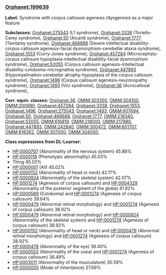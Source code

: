 
### [Orphanet:199639](http://www.orpha.net/ORDO/Orphanet_199639)
**Label:** Syndrome with corpus callosum agenesis /dysgenesis as a major feature

**Subclasses:** [Orphanet:275543](http://www.orpha.net/ORDO/Orphanet_275543) (L1 syndrome), [Orphanet:3338](http://www.orpha.net/ORDO/Orphanet_3338) (Toriello-Carey syndrome), [Orphanet:50](http://www.orpha.net/ORDO/Orphanet_50) (Aicardi syndrome), [Orphanet:1777](http://www.orpha.net/ORDO/Orphanet_1777) (Temtamy syndrome), [Orphanet:466688](http://www.orpha.net/ORDO/Orphanet_466688) (Severe intellectual disability-corpus callosum agenesis-facial dysmorphism-cerebellar ataxia syndrome), [Orphanet:1553](http://www.orpha.net/ORDO/Orphanet_1553) (Curry-Jones syndrome), [Orphanet:457284](http://www.orpha.net/ORDO/Orphanet_457284) (Microcephaly-corpus callosum hypoplasia-intellectual disability-facial dysmorphism syndrome), [Orphanet:52055](http://www.orpha.net/ORDO/Orphanet_52055) (Corpus callosum agenesis-intellectual disability-coloboma-micrognathia syndrome), [Orphanet:447893](http://www.orpha.net/ORDO/Orphanet_447893) (Hypomyelination-cerebellar atrophy-hypoplasia of the corpus callosum syndrome), [Orphanet:1496](http://www.orpha.net/ORDO/Orphanet_1496) (Corpus callosum agenesis-neuronopathy syndrome), [Orphanet:1493](http://www.orpha.net/ORDO/Orphanet_1493) (Vici syndrome), [Orphanet:36](http://www.orpha.net/ORDO/Orphanet_36) (Acrocallosal syndrome), 

**Corr. equiv. classes:** [Orphanet:36](http://www.orpha.net/ORDO/Orphanet_36), [OMIM:303350](http://purl.obolibrary.org/obo/OMIM_303350), [OMIM:304100](http://purl.obolibrary.org/obo/OMIM_304100), [OMIM:200990](http://purl.obolibrary.org/obo/OMIM_200990), [Orphanet:457284](http://www.orpha.net/ORDO/Orphanet_457284), [Orphanet:3338](http://www.orpha.net/ORDO/Orphanet_3338), [Orphanet:1553](http://www.orpha.net/ORDO/Orphanet_1553), [Orphanet:1496](http://www.orpha.net/ORDO/Orphanet_1496), [Orphanet:275543](http://www.orpha.net/ORDO/Orphanet_275543), [Orphanet:1493](http://www.orpha.net/ORDO/Orphanet_1493), [OMIM:607694](http://purl.obolibrary.org/obo/OMIM_607694), [Orphanet:50](http://www.orpha.net/ORDO/Orphanet_50), [Orphanet:466688](http://www.orpha.net/ORDO/Orphanet_466688), [Orphanet:1777](http://www.orpha.net/ORDO/Orphanet_1777), [OMIM:218340](http://purl.obolibrary.org/obo/OMIM_218340), [Orphanet:52055](http://www.orpha.net/ORDO/Orphanet_52055), [OMIM:616819](http://purl.obolibrary.org/obo/OMIM_616819), [OMIM:218000](http://purl.obolibrary.org/obo/OMIM_218000), [OMIM:217980](http://purl.obolibrary.org/obo/OMIM_217980), [Orphanet:447893](http://www.orpha.net/ORDO/Orphanet_447893), [OMIM:242840](http://purl.obolibrary.org/obo/OMIM_242840), [OMIM:300472](http://purl.obolibrary.org/obo/OMIM_300472), [OMIM:601707](http://purl.obolibrary.org/obo/OMIM_601707), [OMIM:616362](http://purl.obolibrary.org/obo/OMIM_616362), [OMIM:307000](http://purl.obolibrary.org/obo/OMIM_307000), [OMIM:304050](http://purl.obolibrary.org/obo/OMIM_304050), 

**Class expressions from DL-Learner:**

- [HP:0000707](http://purl.obolibrary.org/obo/HP_0000707) (Abnormality of the nervous system) 45.88%
- [HP:0000118](http://purl.obolibrary.org/obo/HP_0000118) (Phenotypic abnormality) 45.03%
- Thing 45.02%
- [HP:0000001](http://purl.obolibrary.org/obo/HP_0000001) (All) 45.02%
- [HP:0000152](http://purl.obolibrary.org/obo/HP_0000152) (Abnormality of head or neck) 42.17%
- [HP:0000924](http://purl.obolibrary.org/obo/HP_0000924) (Abnormality of the skeletal system) 42.07%
- [HP:0001274](http://purl.obolibrary.org/obo/HP_0001274) (Agenesis of corpus callosum) and [HP:0004329](http://purl.obolibrary.org/obo/HP_0004329) (Abnormality of the posterior segment of the globe) 41.82%
- [HP:0000589](http://purl.obolibrary.org/obo/HP_0000589) (Coloboma) and [HP:0001274](http://purl.obolibrary.org/obo/HP_0001274) (Agenesis of corpus callosum) 39.64%
- [HP:0000479](http://purl.obolibrary.org/obo/HP_0000479) (Abnormal retinal morphology) and [HP:0001274](http://purl.obolibrary.org/obo/HP_0001274) (Agenesis of corpus callosum) 38.92%
- [HP:0000479](http://purl.obolibrary.org/obo/HP_0000479) (Abnormal retinal morphology) and [HP:0000924](http://purl.obolibrary.org/obo/HP_0000924) (Abnormality of the skeletal system) and [HP:0001274](http://purl.obolibrary.org/obo/HP_0001274) (Agenesis of corpus callosum) 38.92%
- [HP:0000152](http://purl.obolibrary.org/obo/HP_0000152) (Abnormality of head or neck) and [HP:0000479](http://purl.obolibrary.org/obo/HP_0000479) (Abnormal retinal morphology) and [HP:0001274](http://purl.obolibrary.org/obo/HP_0001274) (Agenesis of corpus callosum) 38.92%
- [HP:0000478](http://purl.obolibrary.org/obo/HP_0000478) (Abnormality of the eye) 38.40%
- [HP:0000553](http://purl.obolibrary.org/obo/HP_0000553) (Abnormality of the uvea) and [HP:0001274](http://purl.obolibrary.org/obo/HP_0001274) (Agenesis of corpus callosum) 36.49%
- [HP:0003011](http://purl.obolibrary.org/obo/HP_0003011) (Abnormality of the musculature) 30.59%
- [HP:0000005](http://purl.obolibrary.org/obo/HP_0000005) (Mode of inheritance) 27.69%



